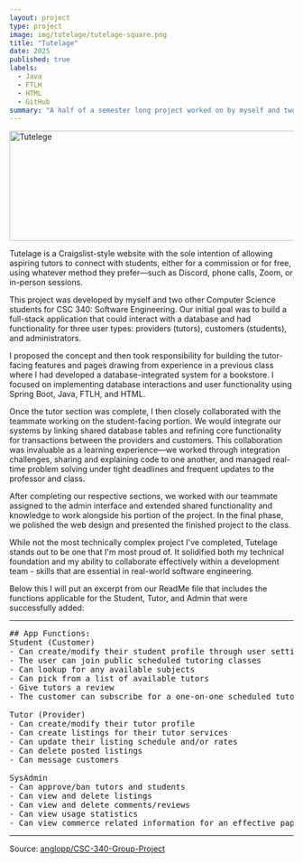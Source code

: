 ```yaml
---
layout: project
type: project
image: img/tutelage/tutelage-square.png
title: "Tutelage"
date: 2025
published: true
labels:
  - Java
  - FTLH
  - HTML
  - GitHub
summary: "A half of a semester long project worked on by myself and two other Computer Science students for CSC 330: Software Engineering.  I worked on all functions and interactions related to the tutors."
---
```


<img src="https://github.com/user-attachments/assets/b5a603ba-0ca0-4fc9-8754-d047e628b952" alt="Tutelege" width="655" height="195" />

<br>

Tutelage is a Craigslist-style website with the sole intention of allowing aspiring tutors to connect with students, either for a commission or for free, using whatever method they prefer—such as Discord, phone calls, Zoom, or in-person sessions.

This project was developed by myself and two other Computer Science students for CSC 340: Software Engineering.  Our initial goal was to build a full-stack application that could interact with a database and had functionality for three user types: providers (tutors), customers (students), and administrators.

I proposed the concept and then took responsibility for building the tutor-facing features and pages drawing from experience in a previous class where I had developed a database-integrated system for a bookstore.  I focused on implementing database interactions and user functionality using Spring Boot, Java, FTLH,
and HTML.

Once the tutor section was complete, I then closely collaborated with the teammate working on the student-facing portion.  We would integrate our systems by linking shared database tables and refining core functionality for transactions between the providers and customers.  This collaboration was invaluable as a learning experience—we worked through integration challenges, sharing and explaining code to one another, and managed real-time problem solving under tight deadlines and frequent updates to the professor and class.

After completing our respective sections, we worked with our teammate assigned to the admin interface and extended shared functionality and knowledge to work alongside his portion of the project.  In the final phase, we polished the web design and presented the finished project to the class.

While not the most technically complex project I've completed, Tutelage stands out to be one that I'm most proud of.  It solidified both my technical foundation and my ability to collaborate effectively within a development team - skills that are essential in real-world software engineering.

Below this I will put an excerpt from our ReadMe file that includes the functions applicable for the Student, Tutor, and Admin that were successfully added:


<hr>

<pre>
## App Functions:
Student (Customer)
- Can create/modify their student profile through user settings for personlization
- The user can join public scheduled tutoring classes
- Can lookup for any available subjects
- Can pick from a list of available tutors
- Give tutors a review
- The customer can subscribe for a one-on-one scheduled tutoring session

Tutor (Provider)
- Can create/modify their tutor profile
- Can create listings for their tutor services
- Can update their listing schedule and/or rates
- Can delete posted listings
- Can message customers 

SysAdmin
- Can approve/ban tutors and students
- Can view and delete listings
- Can view and delete comments/reviews
- Can view usage statistics
- Can view commerce related information for an effective paper trail
</pre>

<hr>

Source: <a href="https://github.com/anglopp/CSC-340-Group-Project"><i class="large github icon "></i>anglopp/CSC-340-Group-Project</a>
